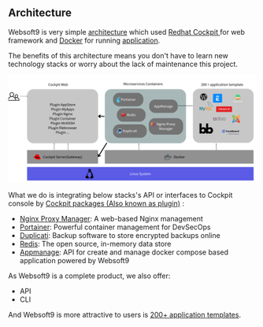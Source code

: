 ## Architecture

Websoft9 is very simple [architecture](https://www.canva.cn/design/DAFpI9loqzQ/hI_2vrtfoK7zJwauhJzipQ/view?utm_content=DAFpI9loqzQ&utm_campaign=designshare&utm_medium=link&utm_source=publishsharelink) which used [Redhat Cockpit ](https://cockpit-project.org/) for web framework and [Docker](https://www.docker.com/) for running [application](https://github.com/Websoft9/docker-library).  

The benefits of this architecture means you don't have to learn new technology stacks or worry about the lack of maintenance this project.

![Alt text](image/archi.png)


What we do is integrating below stacks's API or interfaces to Cockpit console by [Cockpit packages (Also known as plugin)](https://cockpit-project.org/guide/latest/packages.html) :  

- [Nginx Proxy Manager](https://nginxproxymanager.com/): A web-based Nginx management
- [Portainer](https://www.portainer.io/): Powerful container management for DevSecOps
- [Duplicati](https://www.duplicati.com/): Backup software to store encrypted backups online
- [Redis](https://redis.io/): The open source, in-memory data store
- [Appmanage](https://github.com/Websoft9/websoft9/tree/main/appmanage): API for create and manage docker compose based application powered by Websoft9


As Websoft9 is a complete product, we also offer:

* API
* CLI

And Websoft9 is more attractive to users is [200+ application templates](https://github.com/Websoft9/docker-library). 